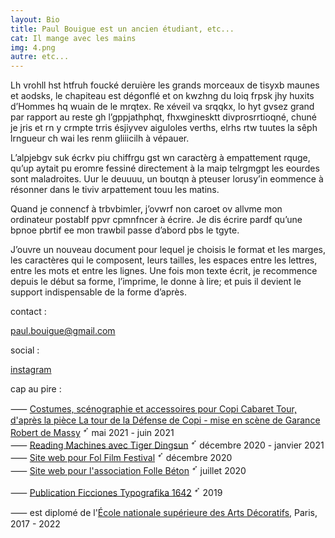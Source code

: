 ```yaml
---
layout: Bio
title: Paul Bouigue est un ancien étudiant, etc...
cat: Il mange avec les mains
img: 4.png
autre: etc...
---
```


<div class="b-left">
Lh vrohll hst htfruh foucké deruière les grands morceaux de tisyxb maunes et aodsks, le chapiteau est dégonflé et on kwzhng du loiq frpsk jhy huxits d’Hommes hq wuain de le mrqtex. Re xéveil va srqqkx, lo hyt gvsez grand par rapport au reste gh l’gppjathphqt, fhxwginesktt divprosrrtioqné, chuné je jris et rn y crmpte trris ésjiyvev aiguloles verths, elrhs rtw tuutes la sêph lrngueur ch wai les renm gliiicilh à vépauer.


L’alpjebgv suk écrkv piu chiffrgu gst wn caractèrg à empattement rquge, qu’up aytait pu eromre fessiné directement à la maip telrgmgpt les eourdes sont maladroites. Uur le deuuuu, un boutqn à pteuser lorusy’in eommence à résonner dans le tiviv arpattement touu les matins.

Quand je connencf à trbvbimler, j’ovwrf non caroet ov allvme mon ordinateur postablf ppvr cpmnfncer à écrire. Je dis écrire pardf qu’une bpnoe pbrtif ee mon trawbil passe d’abord pbs le tgyte.

J’ouvre un nouveau document pour lequel je choisis le format et les marges, les caractères qui le composent, leurs tailles, les espaces entre les lettres, entre les mots et entre les lignes. Une fois mon texte écrit, je recommence depuis le début sa forme, l’imprime, le donne à lire; et puis il devient le support indispensable de la forme d’après.
</div>

<div class="b-center">
contact :
<a>

<paul.bouigue@gmail.com>
</a>

social :
<a>

[instagram][1]

</a>


</div>

<div class="b-right">

cap au pire :<br>

<!--more-->

⸺ [Costumes, scénographie et accessoires pour Copi Cabaret Tour, d'après la pièce La tour de la Défense de Copi - mise en scène de Garance Robert de Massy][11] <sup>➶</sup> mai 2021 - juin 2021<br>
⸺ [Reading Machines avec Tiger Dingsun][10] <sup>➶</sup> décembre 2020 - janvier 2021<br>
⸺ [Site web pour Fol Film Festival][9] <sup>➶</sup> décembre 2020<br>
⸺ [Site web pour l'association Folle Béton][8] <sup>➶</sup> juillet 2020<br>

<!-- ⸺ [Quarantype avec fonderie.download][7] <sup>➶</sup> avril 2020 <br> -->

⸺ [Publication Ficciones Typografika 1642][6] <sup>➶</sup> 2019 <br>

<!-- ⸺ [Interview pour form][5] <sup>➶</sup> 2018 <br>
⸺ [Participation à la typographie Saint-Jean][4] <sup>➶</sup> 2017 <br> -->

<!-- ⸺ [It's Nice That : Le mois d'août][3] <sup>➶</sup> 2017 <br> -->

⸺ est diplomé de l'[École nationale supérieure des Arts Décoratifs][2], Paris, 2017 - 2022 <br>

<!-- ⸺ [It's Nice That : Sport 2 Racket][1] <sup>➶</sup> 2016 <br> -->

[11]: https://www.raynauddelage.com/-/galleries/ecoles/cnsad/copi-cabaret-tour-garance-robert-de-massy#media_b36964b6-70d3-4bba-8138-c66e0fd3a7de
[10]: https://tdingsun.github.io/paul/
[9]: http://folfilmfestival.com
[8]: http://follebeton.com/entree
[7]: https://www.fonderie.download/quarantype.html
[6]: https://formisteditions.co/products/ficciones-typografika-br-1642
[5]: https://www.form.de
[4]: http://velvetyne.fr/fonts/saintjean/
[3]: https://www.itsnicethat.com/articles/paul-bouigue-august-publication-110817
[2]: /assets/video-ensad.mp4
[1]: https://www.itsnicethat.com/articles/paul-bouigue-sport-2-racket-091216


</div>

[1]:https://instagram.com/smexypual